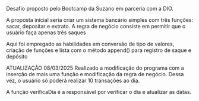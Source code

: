 Desafio proposto pelo Bootcamp da Suzano em parceria com a DIO.

A proposta inicial seria criar um sistema bancário simples com três funções: sacar, depositar e extrato.
A regra de negócio consiste em permitir que o usuário faça apenas três saques

Aqui foi empregado as habilidades em conversão de tipo de valores, criação de funções e lista com o método append() para registro de saque e depósito


ATUALIZAÇÃO 08/03/2025
Realizado a modificação do programa com a inserção de mais uma função e modificação da regra de negócio.
Dessa vez, o usuário só poderá realizar 10 transações ao dia.

A função verificaDia é a responsável por verificar o dia e atualizar as datas.

